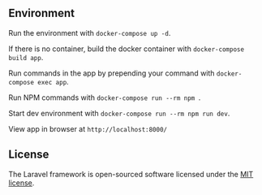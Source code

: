 ## Environment

Run the environment with `docker-compose up -d`.

If there is no container, build the docker container with `docker-compose build app`.

Run commands in the app by prepending your command with `docker-compose exec app`.

Run NPM commands with `docker-compose run --rm npm `.

Start dev environment with `docker-compose run --rm npm run dev`.

View app in browser at `http://localhost:8000/`


## License

The Laravel framework is open-sourced software licensed under the [MIT license](https://opensource.org/licenses/MIT).
